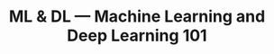 ---
title: ML & DL — Machine Learning and Deep Learning 101
tags: [Machine Learning, Deep Learning, Series]
# style : fill, border
style: 
color: 
description: In this series, an introduction to the basic notions that involve the concept of Machine Learning and Deep Learning will be presented.
external_url: https://medium.com/@mafda_/ml-dl-machine-learning-and-deep-learning-101-2686d93d70d
---
